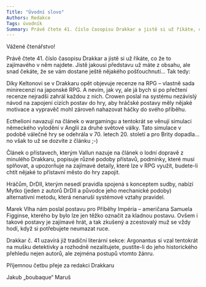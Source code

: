 ```yaml
---
Title: "Úvodní slovo"
Authors: Redakce
Tags: úvodník
Summary: Právě čtete 41. číslo časopisu Drakkar a jistě si už říkáte, co že to zajímavého v něm najdete.
---
```

Vážené čtenářstvo!

Právě čtete 41. číslo časopisu Drakkar a jistě si
už říkáte, co že to zajímavého v něm najdete.
Jistě jakousi představu už máte z obsahu, ale
snad čekáte, že se vám dostane ještě nějakého
pošťouchnutí... Tak tedy:

Díky Keltonovi se v Drakkaru opět objevuje
recenze na RPG – vlastně sada minirecenzí na
japonské RPG. A nevím, jak vy, ale já bych si po
přečtení recenze nejradši zahrál každou z nich.
Crowen poslal na systému nezávislý návod
na zapojení cizích postav do hry, aby hráčské
postavy měly nějaké motivace a vypravěč mohl
zároveň nahazovat háčky do svého příběhu.

Ecthelioni navazují na článek o wargamingu
a tentokrát se věnují simulaci německého
vylodění v Anglii za druhé světové války. Tato simulace
v podobě válečné hry se odehrála v 70.
letech 20. století a pro Brity dopadla... no však
to už se dozvíte z článku ;-)

Článek o přístavech, kterým Vallun nazuje
na článek o lodní dopravě z minulého Drakkaru,
popisuje různé podoby přístavů, podmínky,
které musí splňovat, a upozorňuje na zajímavé
detaily, které lze v RPG využít, budete-li chtít nějaké
to přístavní město do hry zapojit.

Hráčům, DrDII, kterým nesedí pravidla
spojená s konceptem sudby, nabízí Mytko (jeden
z autorů DrDII a původce jeho mechanické
podoby) alternativní metodu, která nenaruší
systémové vztahy pravidel.

Marek Vlha nám poslal postavu pro Příběhy
Impéria – američana Samuela Figginse,
kterého by bylo lze jen těžko označit za kladnou
postavu. Ovšem i takové postavy je zajímavé
hrát, a tak zkušený a zcestovalý muž se vždy
hodí, když si potřebujete neumazat ruce.

Drakkar č. 41 uzavírá již tradiční literární
sekce: Argonantus si vzal tentokrát na mušku
detektivky a rozhodně nezalitujete, pustíte-li do
jeho historického přehledu nejen autorů, ale zejména
postupů vtomto žánru.

Příjemnou četbu přeje za redakci Drakkaru

<div class="signature">
Jakub „boubaque“ Maruš
</div>